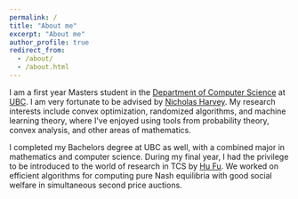 ```yaml
---
permalink: /
title: "About me"
excerpt: "About me"
author_profile: true
redirect_from: 
  - /about/
  - /about.html
---
```


I am a first year Masters student in the [Department of Computer Science](https://www.cs.ubc.ca/) at [UBC](https://www.ubc.ca/). I am very fortunate to be advised by [Nicholas Harvey](https://www.cs.ubc.ca/~nickhar/). My research interests include convex optimization, randomized algorithms, and machine learning theory, where I've enjoyed using tools from probability theory, convex analysis, and other areas of mathematics.

I completed my Bachelors degree at UBC as well, with a combined major in mathematics and computer science. During my final year, I had the privilege to be introduced to the world of research in TCS by [Hu Fu](http://www.fuhuthu.com/). We worked on efficient algorithms for computing pure Nash equilibria with good social welfare in simultaneous second price auctions. 
